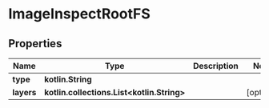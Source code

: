 # ImageInspectRootFS

## Properties

| Name       | Type                                             | Description | Notes      |
|------------|--------------------------------------------------|-------------|------------|
| **type**   | **kotlin.String**                                |             |            |
| **layers** | **kotlin.collections.List&lt;kotlin.String&gt;** |             | [optional] |




